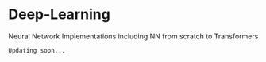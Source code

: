 # Deep-Learning

Neural Network Implementations including NN from scratch to Transformers

`Updating soon...`
